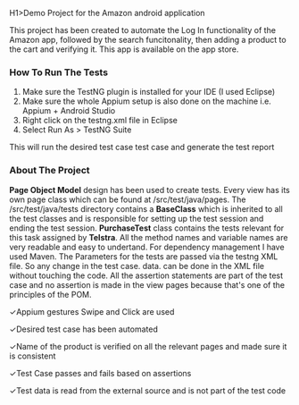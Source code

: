 H1>Demo Project for the Amazon android application</H1>

This project has been created to automate the Log In functionality of the Amazon app, followed by the search funcitonality, then adding a product to the cart and verifying it. This app is available on the app store.

<h3>How To Run The Tests</h3>

1. Make sure the TestNG plugin is installed for your IDE (I used Eclipse)
2. Make sure the whole Appium setup is also done on the machine i.e. Appium + Android Studio
2. Right click on the testng.xml file in Eclipse
3. Select Run As > TestNG Suite

This will run the desired test case test case and generate the test report

<h3>About The Project</h3>

<b>Page Object Model</b> design has been used to create tests. Every view has its own page class which can be found at /src/test/java/pages. The /src/test/java/tests directory contains a <b>BaseClass</b> which is inherited to all the test classes and is responsible for setting up the test session and ending the test session. <b>PurchaseTest</b> class contains the tests relevant for this task assigned by <b>Telstra</b>. All the method names and variable names are very readable and easy to undertand. For dependency management I have used Maven.
The Parameters for the tests are passed via the testng XML file. So any change in the test case. data. can be done in the XML file without touching the code.
All the assertion statements are part of the test case and no assertion is made in the view pages because that's one of the principles of the POM.


&#10003;Appium gestures Swipe and Click are used

&#10003;Desired test case has been automated

&#10003;Name of the product is verified on all the relevant pages and made sure it is consistent

&#10003;Test Case passes and fails based on assertions

&#10003;Test data is read from the external source and is not part of the test code
